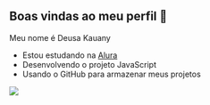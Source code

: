 ## Boas vindas ao meu perfil 🤍

Meu nome é Deusa Kauany
- Estou estudando na [Alura](https://www.alura.com.br)
- Desenvolvendo o projeto JavaScript
- Usando o GitHub para armazenar meus projetos



![](https://media1.tenor.com/m/PEtkro4L8k0AAAAC/grayson-pierce-stiles.gif)
